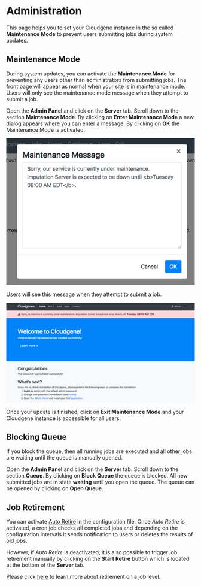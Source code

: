 # Administration

This page helps you to set your Cloudgene instance in the so called **Maintenance Mode** to prevent users submitting jobs during system updates.

## Maintenance Mode

During system updates, you can activate the **Maintenance Mode** for preventing any users other than administrators from submitting jobs. The front page will appear as normal when your site is in maintenance mode. Users will only see the maintenance mode message when they attempt to submit a job.

Open the **Admin Panel** and click on the **Server** tab. Scroll down to the section **Maintenance Mode**. By clicking on **Enter Maintenance Mode** a new dialog appears where you can enter a message. By clicking on **OK** the Maintenance Mode is activated.

<img src="../../images/screenshots/maintenance-message.png">

Users will see this message when they attempt to submit a job.

<div class="screenshot">
<img src="../../images/screenshots/maintenance-mode.png">
</div>

Once your update is finished, click on **Exit Maintenance Mode** and your Cloudgene instance is accessible for all users.


## Blocking Queue

If you block the queue, then all running jobs are executed and all other jobs are waiting until the queue is manually opened.

Open the **Admin Panel** and click on the **Server** tab. Scroll down to the section **Queue**. By clicking on **Block Queue** the queue is blocked. All new submitted jobs are in state **waiting** until you open the queue. The queue can be opened by clicking on **Open Queue**.


## Job Retirement

You can activate [Auto Retire](configuration.md#auto-retire) in the configuration file. Once *Auto Retire* is activated, a cron job checks all completed jobs and depending on the configuration intervals it sends notification to users or deletes the results of old jobs.

However, if *Auto Retire* is deactivated, it is also possible to trigger job retirement manually by clicking on the **Start Retire** button which is located at the bottom of the **Server** tab.

Please click [here](jobs.md#retired-jobs) to learn more about retirement on a job level.
